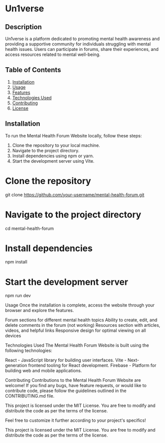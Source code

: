 <!-- Mental Health Forum Website -->
# Un1verse

<!-- Project Description -->
## Description
Un1verse is a platform dedicated to promoting mental health awareness and providing a supportive community for individuals struggling with mental health issues. Users can participate in forums, share their experiences, and access resources related to mental well-being.

<!-- Table of Contents -->
## Table of Contents
1. [Installation](#installation)
2. [Usage](#usage)
3. [Features](#features)
4. [Technologies Used](#technologies-used)
5. [Contributing](#contributing)
6. [License](#license)

<!-- Installation Instructions -->
## Installation
To run the Mental Health Forum Website locally, follow these steps:
1. Clone the repository to your local machine.
2. Navigate to the project directory.
3. Install dependencies using npm or yarn.
4. Start the development server using Vite.


# Clone the repository
git clone https://github.com/your-username/mental-health-forum.git

# Navigate to the project directory
cd mental-health-forum

# Install dependencies
npm install

# Start the development server
npm run dev

<!-- Usage Information -->
Usage
Once the installation is complete, access the website through your browser and explore the features.

<!-- Features -->


Forum sections for different mental health topics
Ability to create, edit, and delete comments in the forum (not working)
Resources section with articles, videos, and helpful links
Responsive design for optimal viewing on all devices

<!-- Technologies Used -->

Technologies Used
The Mental Health Forum Website is built using the following technologies:

React - JavaScript library for building user interfaces.
Vite - Next-generation frontend tooling for React development.
Firebase - Platform for building web and mobile applications.

<!-- Contributing Guidelines -->
Contributing
Contributions to the Mental Health Forum Website are welcome! If you find any bugs, have feature requests, or would like to contribute code, please follow the guidelines outlined in the CONTRIBUTING.md file.

<!-- License Information -->

This project is licensed under the MIT License. You are free to modify and distribute the code as per the terms of the license.

Feel free to customize it further according to your project's specifics!


This project is licensed under the MIT License. You are free to modify and distribute the code as per the terms of the license.
